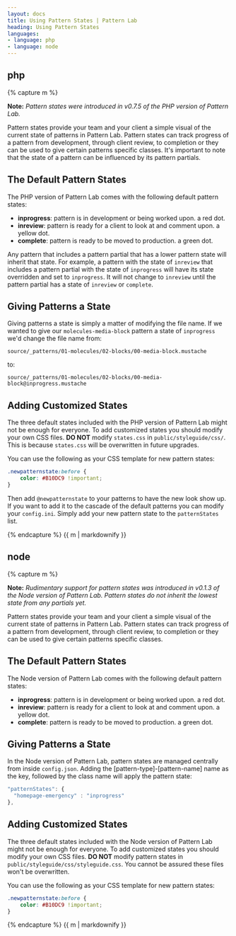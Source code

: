 ```yaml
---
layout: docs
title: Using Pattern States | Pattern Lab
heading: Using Pattern States
languages:
- language: php
- language: node
---
```


<!--- start php -->

<div class="tab-panel" id="php">
<h2 class="language-title">php</h2>

{% capture m %}

**Note:** *Pattern states were introduced in v0.7.5 of the PHP version of Pattern Lab.*


Pattern states provide your team and your client a simple visual of the current state of patterns in Pattern Lab. Pattern states can track progress of a pattern from development, through client review, to completion or they can be used to give certain patterns specific classes. It's important to note that the state of a pattern can be influenced by its pattern partials.

## The Default Pattern States

The PHP version of Pattern Lab comes with the following default pattern states:

* **inprogress**: pattern is in development or being worked upon. a red dot.
* **inreview**: pattern is ready for a client to look at and comment upon. a yellow dot.
* **complete**: pattern is ready to be moved to production. a green dot.

Any pattern that includes a pattern partial that has a lower pattern state will inherit that state. For example, a pattern with the state of `inreview` that includes a pattern partial with the state of `inprogress` will have its state overridden and set to `inprogress`. It will not change to `inreview` until the pattern partial has a state of `inreview` or `complete`.

## Giving Patterns a State

Giving patterns a state is simply a matter of modifying the file name. If we wanted to give our `molecules-media-block` pattern a state of `inprogress` we'd change the file name from:

```
source/_patterns/01-molecules/02-blocks/00-media-block.mustache
```

to:

```
source/_patterns/01-molecules/02-blocks/00-media-block@inprogress.mustache
```

## Adding Customized States

The three default states included with the PHP version of Pattern Lab might not be enough for everyone. To add customized states you should modify your own CSS files. **DO NOT** modify `states.css` in `public/styleguide/css/`. This is because `states.css` will be overwritten in future upgrades.

You can use the following as your CSS template for new pattern states:

```css
.newpatternstate:before {
    color: #B10DC9 !important;
}
```

Then add `@newpatternstate` to your patterns to have the new look show up. If you want to add it to the cascade of the default patterns you can modify your `config.ini`. Simply add your new pattern state to the `patternStates` list.

{% endcapture %}
{{ m | markdownify }}

</div>

<!--- end php -->

<!--- start node -->

<div class="tab-panel" id="node">
<h2 class="language-title">node</h2>

{% capture m %}

**Note:** *Rudimentary support for pattern states was introduced in v0.1.3 of the Node version of Pattern Lab. Pattern states do not inherit the lowest state from any partials yet.*

Pattern states provide your team and your client a simple visual of the current state of patterns in Pattern Lab. Pattern states can track progress of a pattern from development, through client review, to completion or they can be used to give certain patterns specific classes.

## The Default Pattern States

The Node version of Pattern Lab comes with the following default pattern states:

* **inprogress**: pattern is in development or being worked upon. a red dot.
* **inreview**: pattern is ready for a client to look at and comment upon. a yellow dot.
* **complete**: pattern is ready to be moved to production. a green dot.

## Giving Patterns a State

In the Node version of Pattern Lab, pattern states are managed centrally from inside `config.json`. Adding the [pattern-type]-[pattern-name] name as the key, followed by the class name will apply the pattern state:

```javascript
"patternStates": {
  "homepage-emergency" : "inprogress"
},
```

## Adding Customized States

The three default states included with the Node version of Pattern Lab might not be enough for everyone. To add customized states you should modify your own CSS files. **DO NOT** modify pattern states in `public/styleguide/css/styleguide.css`. You cannot be assured these files won't be overwritten.

You can use the following as your CSS template for new pattern states:

```css
.newpatternstate:before {
    color: #B10DC9 !important;
}
```

{% endcapture %}
{{ m | markdownify }}

</div>

<!--- end node -->
